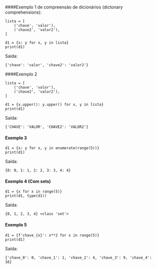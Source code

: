 ####Exemplo 1 de compreensão de dicionários (dictonary comprehensions):
```
lista = [
    ('chave', 'valor'),
    ('chave2', 'valor2'),
]

d1 = {x: y for x, y in lista}
print(d1)
```
Saída:
```
{'chave': 'valor', 'chave2': 'valor2'}
```
####Exemplo 2
```
lista = [
    ('chave', 'valor'),
    ('chave2', 'valor2'),
]

d1 = {x.upper(): y.upper() for x, y in lista}
print(d1)
```
Saída:
```
{'CHAVE': 'VALOR', 'CHAVE2': 'VALOR2'}
```
#### Exemplo 3

```
d1 = {x: y for x, y in enumerate(range(5))}
print(d1)
```
Saída:
```
{0: 0, 1: 1, 2: 2, 3: 3, 4: 4}
```
#### Exemplo 4 (Com sets)

```
d1 = {x for x in range(5)}
print(d1, type(d1))
```
Saída:
```
{0, 1, 2, 3, 4} <class 'set'>
```
#### Exemplo 5
```
d1 = {f'chave_{x}': x**2 for x in range(5)}
print(d1)
```
Saída:
```
{'chave_0': 0, 'chave_1': 1, 'chave_2': 4, 'chave_3': 9, 'chave_4': 16}
```
